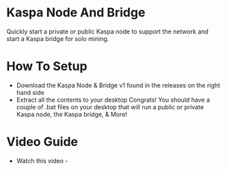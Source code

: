 # Kaspa Node And Bridge

Quickly start a private or public Kaspa node to support the network and start a Kaspa bridge for solo mining.

# How To Setup
+ Download the  Kaspa Node & Bridge v1 found in the releases on the right hand side
+ Extract all the contents to your desktop
Congrats! You should have a couple of .bat files on your desktop that will run a public or private Kaspa node, the Kaspa bridge, & More!

# Video Guide
+ Watch this video - 
